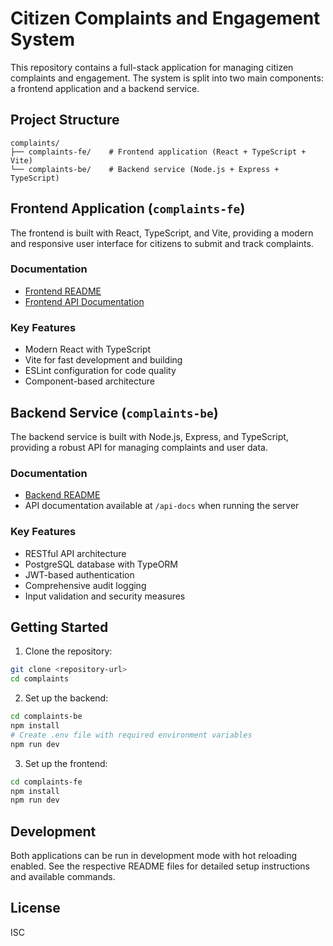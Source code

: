 # Citizen Complaints and Engagement System

This repository contains a full-stack application for managing citizen complaints and engagement. The system is split into two main components: a frontend application and a backend service.

## Project Structure

```
complaints/
├── complaints-fe/    # Frontend application (React + TypeScript + Vite)
└── complaints-be/    # Backend service (Node.js + Express + TypeScript)
```

## Frontend Application (`complaints-fe`)

The frontend is built with React, TypeScript, and Vite, providing a modern and responsive user interface for citizens to submit and track complaints.

### Documentation
- [Frontend README](./complaints-fe/README.md)
- [Frontend API Documentation](./complaints-fe/src/api/README.md)

### Key Features
- Modern React with TypeScript
- Vite for fast development and building
- ESLint configuration for code quality
- Component-based architecture

## Backend Service (`complaints-be`)

The backend service is built with Node.js, Express, and TypeScript, providing a robust API for managing complaints and user data.

### Documentation
- [Backend README](./complaints-be/README.md)
- API documentation available at `/api-docs` when running the server

### Key Features
- RESTful API architecture
- PostgreSQL database with TypeORM
- JWT-based authentication
- Comprehensive audit logging
- Input validation and security measures

## Getting Started

1. Clone the repository:
```bash
git clone <repository-url>
cd complaints
```

2. Set up the backend:
```bash
cd complaints-be
npm install
# Create .env file with required environment variables
npm run dev
```

3. Set up the frontend:
```bash
cd complaints-fe
npm install
npm run dev
```

## Development

Both applications can be run in development mode with hot reloading enabled. See the respective README files for detailed setup instructions and available commands.

## License

ISC 
